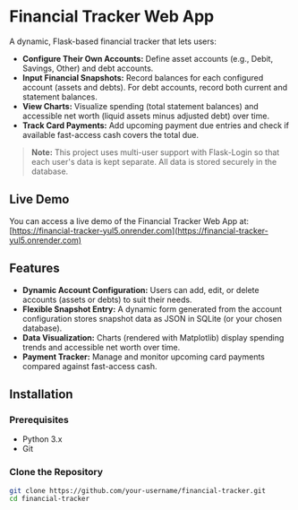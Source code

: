 # Financial Tracker Web App

A dynamic, Flask-based financial tracker that lets users:
- **Configure Their Own Accounts:**
  Define asset accounts (e.g., Debit, Savings, Other) and debt accounts.
- **Input Financial Snapshots:**
  Record balances for each configured account (assets and debts).
  For debt accounts, record both current and statement balances.
- **View Charts:**
  Visualize spending (total statement balances) and accessible net worth (liquid assets minus adjusted debt) over time.
- **Track Card Payments:**
  Add upcoming payment due entries and check if available fast-access cash covers the total due.

> **Note:**
> This project uses multi-user support with Flask-Login so that each user's data is kept separate. All data is stored securely in the database.

## Live Demo

You can access a live demo of the Financial Tracker Web App at:
[https://financial-tracker-yul5.onrender.com](https://financial-tracker-yul5.onrender.com)

## Features

- **Dynamic Account Configuration:**
  Users can add, edit, or delete accounts (assets or debts) to suit their needs.
- **Flexible Snapshot Entry:**
  A dynamic form generated from the account configuration stores snapshot data as JSON in SQLite (or your chosen database).
- **Data Visualization:**
  Charts (rendered with Matplotlib) display spending trends and accessible net worth over time.
- **Payment Tracker:**
  Manage and monitor upcoming card payments compared against fast-access cash.

## Installation

### Prerequisites

- Python 3.x
- Git

### Clone the Repository

```bash
git clone https://github.com/your-username/financial-tracker.git
cd financial-tracker
